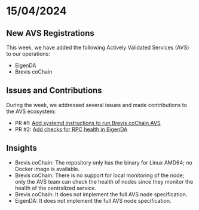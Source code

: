 # 15/04/2024

## New AVS Registrations
This week, we have added the following Actively Validated Services (AVS) to our operations:
- EigenDA
- Brevis coChain

## Issues and Contributions
During the week, we addressed several issues and made contributions to the AVS ecosystem:
- PR #1: [Add systemd instructions to run Brevis coChain AVS](https://github.com/brevis-network/brevis-avs/pull/2/files)
- PR #2: [Add checks for RPC health in EigenDA](https://github.com/Layr-Labs/eigenda/pull/475)

## Insights
- Brevis coChain: The repository only has the binary for Linux AMD64; no Docker image is available.
- Brevis coChain: There is no support for local monitoring of the node; only the AVS team can check the health of nodes since they monitor the health of the centralized service.
- Brevis coChain: It does not implement the full AVS node specification.
- EigenDA: It does not implement the full AVS node specification.
